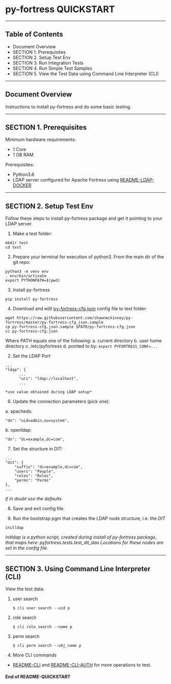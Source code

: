 # py-fortress QUICKSTART
-------------------------------------------------------------------------------
## Table of Contents

 * Document Overview
 * SECTION 1. Prerequisites
 * SECTION 2. Setup Test Env
 * SECTION 3. Run Integration Tests
 * SECTION 4. Run Simple Test Samples
 * SECTION 5. View the Test Data using Command Line Interpreter (CLI)   
___________________________________________________________________________________
## Document Overview

Instructions to install py-fortress and do some basic testing.
___________________________________________________________________________________
## SECTION 1. Prerequisites

Minimum hardware requirements:
 * 1 Core
 * 1 GB RAM

Prerequisites:
 * Python3.6
 * LDAP server configured for Apache Fortress using [README-LDAP-DOCKER](./README-LDAP-DOCKER.md)
________________________________________________________________________________
## SECTION 2. Setup Test Env

Follow these steps to install py-fortress package and get it pointing to your LDAP server.

1. Make a test folder:
```
mkdir test    
cd test
```

2. Prepare your terminal for execution of python3.  From the main dir of the git repo:
```
python3 -m venv env
. env/bin/activate
export PYTHONPATH=$(pwd)
```
    
3. Install py-fortress
```
pip install py-fortress
```

4. Download and edit [py-fortress-cfg.json](https://github.com/shawnmckinney/py-fortress/blob/master/test/py-fortress-cfg.json) config file to test folder:
 ```
wget https://raw.githubusercontent.com/shawnmckinney/py-fortress/master/py-fortress-cfg.json.sample
cp py-fortress-cfg.json.sample $PATH/py-fortress-cfg.json
vi py-fortress-cfg.json
```

Where PATH equals one of the following:
a. current directory
b. user home directory
c. /etc/pyfortress
d. pointed to by: ```export PYFORTRESS_CONF=...```

2. Set the LDAP Port
```
...
"ldap": {
      ...
      "uri": "ldap://localhost",
      ...
```
    *use value obtained during LDAP setup*
        
6. Update the connection parameters (pick one):

a. apacheds:
```
"dn": "uid=admin,ou=system",
```
    
b. openldap:
```
"dn": "dc=example,dc=com",
```

7. Set the structure in DIT:
```
...
"dit": {
    "suffix": "dc=example,dc=com",
    "users": "People",
    "roles": "Roles",
    "perms": "Perms"
},
...    
```
*if in doubt use the defaults*
    
8. Save and exit config file.

9. Run the bootstrap pgm that creates the LDAP node structure, i.e. the *DIT*
```
initldap 
```
*initldap is a python script, created during install of py-fortress package, that maps here: pyfortress.tests.test_dit_dao*
*Locations for these nodes are set in the config file.* 
________________________________________________________________________________________
## SECTION 3. Using Command Line Interpreter (CLI)

View the test data.  
 
1. user search 
    ```
    $ cli user search --uid p
    ```
    
2. role search 
    ```
    $ cli role search --name p
    ```
    
3. perm search
    ```
    $ cli perm search --obj_name p
    ```

4. More CLI commands
  * [README-CLI](./README-CLI.md) and [README-CLI-AUTH](./README-CLI-AUTH.md) for more operations to test.


#### End of README-QUICKSTART